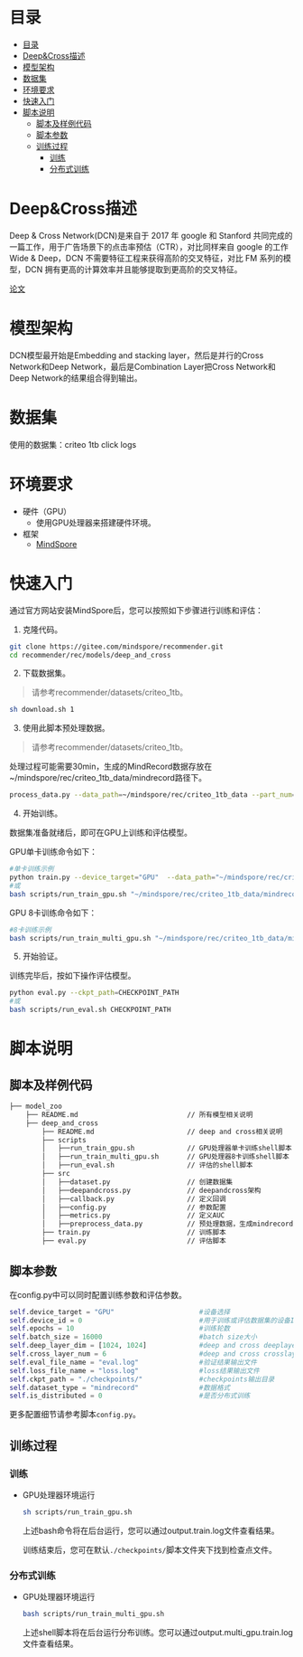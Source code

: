 ﻿# 目录

<!-- TOC -->

- [目录](#目录)
- [Deep&Cross描述](#deepcross描述)
- [模型架构](#模型架构)
- [数据集](#数据集)
- [环境要求](#环境要求)
- [快速入门](#快速入门)
- [脚本说明](#脚本说明)
    - [脚本及样例代码](#脚本及样例代码)
    - [脚本参数](#脚本参数)
    - [训练过程](#训练过程)
        - [训练](#训练)
        - [分布式训练](#分布式训练)

<!-- /TOC -->

# Deep&Cross描述

Deep & Cross Network(DCN)是来自于 2017 年 google 和 Stanford 共同完成的一篇工作，用于广告场景下的点击率预估（CTR），对比同样来自 google 的工作 Wide & Deep，DCN 不需要特征工程来获得高阶的交叉特征，对比 FM 系列的模型，DCN 拥有更高的计算效率并且能够提取到更高阶的交叉特征。

[论文](https://arxiv.org/pdf/1708.05123.pdf)

# 模型架构

DCN模型最开始是Embedding and stacking layer，然后是并行的Cross Network和Deep Network，最后是Combination Layer把Cross Network和Deep Network的结果组合得到输出。

# 数据集

使用的数据集：criteo 1tb click logs

# 环境要求

- 硬件（GPU）
    - 使用GPU处理器来搭建硬件环境。
- 框架
    - [MindSpore](https://www.mindspore.cn/install)

# 快速入门

通过官方网站安装MindSpore后，您可以按照如下步骤进行训练和评估：

1. 克隆代码。

```bash
git clone https://gitee.com/mindspore/recommender.git
cd recommender/rec/models/deep_and_cross
```

2. 下载数据集。

  > 请参考recommender/datasets/criteo_1tb。

```bash
sh download.sh 1
```

3. 使用此脚本预处理数据。

  > 请参考recommender/datasets/criteo_1tb。

处理过程可能需要30min，生成的MindRecord数据存放在~/mindspore/rec/criteo_1tb_data/mindrecord路径下。

```bash
process_data.py --data_path=~/mindspore/rec/criteo_1tb_data --part_num=1
```

4. 开始训练。

数据集准备就绪后，即可在GPU上训练和评估模型。

GPU单卡训练命令如下：

```bash
#单卡训练示例
python train.py --device_target="GPU"  --data_path="~/mindspore/rec/criteo_1tb_data/mindrecord" > output.train.log 2>&1 &
#或
bash scripts/run_train_gpu.sh "~/mindspore/rec/criteo_1tb_data/mindrecord"
```

GPU 8卡训练命令如下：

```bash
#8卡训练示例
bash scripts/run_train_multi_gpu.sh "~/mindspore/rec/criteo_1tb_data/mindrecord"
```

5. 开始验证。

训练完毕后，按如下操作评估模型。

```bash
python eval.py --ckpt_path=CHECKPOINT_PATH
#或
bash scripts/run_eval.sh CHECKPOINT_PATH
```

# 脚本说明

## 脚本及样例代码

```bash
├── model_zoo
    ├── README.md                           // 所有模型相关说明
    ├── deep_and_cross
        ├── README.md                       // deep and cross相关说明
        ├── scripts
        │   ├──run_train_gpu.sh             // GPU处理器单卡训练shell脚本
        │   ├──run_train_multi_gpu.sh       // GPU处理器8卡训练shell脚本
        │   ├──run_eval.sh                  // 评估的shell脚本
        ├── src
        │   ├──dataset.py                   // 创建数据集
        │   ├──deepandcross.py              // deepandcross架构
        │   ├──callback.py                  // 定义回调
        │   ├──config.py                    // 参数配置
        │   ├──metrics.py                   // 定义AUC
        │   ├──preprocess_data.py           // 预处理数据，生成mindrecord文件
        ├── train.py                        // 训练脚本
        ├── eval.py                         // 评估脚本
```

## 脚本参数

在config.py中可以同时配置训练参数和评估参数。


  ```python
  self.device_target = "GPU"                     #设备选择
  self.device_id = 0                             #用于训练或评估数据集的设备ID
  self.epochs = 10                               #训练轮数
  self.batch_size = 16000                        #batch size大小
  self.deep_layer_dim = [1024, 1024]             #deep and cross deeplayer层大小
  self.cross_layer_num = 6                       #deep and cross crosslayer层数
  self.eval_file_name = "eval.log"               #验证结果输出文件
  self.loss_file_name = "loss.log"               #loss结果输出文件
  self.ckpt_path = "./checkpoints/"              #checkpoints输出目录
  self.dataset_type = "mindrecord"               #数据格式
  self.is_distributed = 0                        #是否分布式训练

  ```

更多配置细节请参考脚本`config.py`。

## 训练过程

### 训练

- GPU处理器环境运行

  ```bash
  sh scripts/run_train_gpu.sh
  ```

  上述bash命令将在后台运行，您可以通过output.train.log文件查看结果。

  训练结束后，您可在默认`./checkpoints/`脚本文件夹下找到检查点文件。

### 分布式训练

- GPU处理器环境运行

  ```bash
  bash scripts/run_train_multi_gpu.sh
  ```

  上述shell脚本将在后台运行分布训练。您可以通过output.multi_gpu.train.log文件查看结果。
